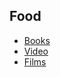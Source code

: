 ## Food

* [Books](history/books.md)
* [Video](history/video.md)
* [Films](https://www.kinopoisk.ru/user/2927043/)
